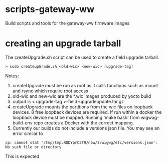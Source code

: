 # scripts-gateway-ww
Build scripts and tools for the gateway-ww firmware images

# creating an upgrade tarball

The createUpgrade.sh script can be used to create a field upgrade tarball.

```
> sudo createupGrade.sh <old-wic> <new-wic> [upgrade-tag]
```

Notes:
  1. createUpgrade must be run as root as it calls functions such as mount and rsync which require root access
  2. old-wic and new-wic are the *.wic images produced by yocto build
  3. output is < upgrade-tag >-field-upgradeupdate.tar.gz
  4. createUpgrade mounts the partitions from the wic files on loopback devices.  8 free loopback devices are required.  If run within a docker the loopback device must be mapped. Running 'make bash' from wigwag-build-env repo creates a Docker with the correct mapping.
  4. Currently our builds do not include a versions json file.  You may see an error similar to
```
cp: cannot stat '/tmp/tmp.RQDYprC2T9/new/3/wigwg/etc/versions.json': No such file or directory
```
This is expected
